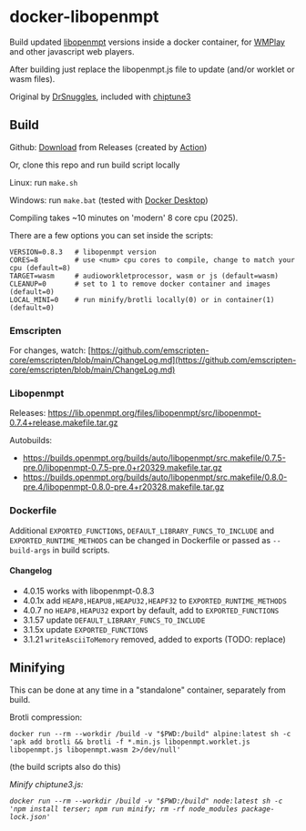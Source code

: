 # docker-libopenmpt

Build updated [libopenmpt](https://lib.openmpt.org/libopenmpt/) versions inside a docker container, for [WMPlay](https://github.com/silv3rr/chiptune2.js/tree/wmplay) and other javascript web players.

After building just replace the libopenmpt.js file to update (and/or worklet or wasm files).

Original by [DrSnuggles](DrSnuggles), included with [chiptune3](https://github.com/DrSnuggles/chiptune/tree/v3/docker)

## Build

Github: [Download](https://github.com/silv3rr/docker-libopenmpt/releases) from Releases (created by [Action](https://github.com/silv3rr/docker-libopenmpt/blob/main/.github/workflows/build.yml))

Or, clone this repo and run build script locally

Linux: run `make.sh`

Windows: run `make.bat` (tested with [Docker Desktop](https://docs.docker.com/desktop/setup/install/windows-install/))

Compiling takes ~10 minutes on 'modern' 8 core cpu (2025).

There are a few options you can set inside the scripts:

``` shell
VERSION=0.8.3   # libopenmpt version
CORES=8         # use <num> cpu cores to compile, change to match your cpu (default=8)
TARGET=wasm     # audioworkletprocessor, wasm or js (default=wasm)
CLEANUP=0       # set to 1 to remove docker container and images (default=0)
LOCAL_MINI=0    # run minify/brotli locally(0) or in container(1) (default=0)
```

### Emscripten

For changes, watch: [https://github.com/emscripten-core/emscripten/blob/main/ChangeLog.md](https://github.com/emscripten-core/emscripten/blob/main/ChangeLog.md)

### Libopenmpt

Releases: https://lib.openmpt.org/files/libopenmpt/src/libopenmpt-0.7.4+release.makefile.tar.gz

Autobuilds:

- https://builds.openmpt.org/builds/auto/libopenmpt/src.makefile/0.7.5-pre.0/libopenmpt-0.7.5-pre.0+r20329.makefile.tar.gz
- https://builds.openmpt.org/builds/auto/libopenmpt/src.makefile/0.8.0-pre.4/libopenmpt-0.8.0-pre.4+r20328.makefile.tar.gz

### Dockerfile

Additional `EXPORTED_FUNCTIONS`, `DEFAULT_LIBRARY_FUNCS_TO_INCLUDE` and `EXPORTED_RUNTIME_METHODS` can be changed in Dockerfile or passed as `--build-args` in build scripts.

#### Changelog

- 4.0.15 works with libopenmpt-0.8.3
- 4.0.1x add `HEAP8,HEAPU8,HEAPU32,HEAPF32` to `EXPORTED_RUNTIME_METHODS`
- 4.0.7 no `HEAP8,HEAPU32` export by default, add to `EXPORTED_FUNCTIONS`
- 3.1.57 update `DEFAULT_LIBRARY_FUNCS_TO_INCLUDE`
- 3.1.5x update `EXPORTED_FUNCTIONS`
- 3.1.21 `writeAsciiToMemory` removed, added to exports (TODO: replace)

## Minifying

This can be done at any time in a "standalone" container, separately from build.

Brotli compression:

`docker run --rm --workdir /build -v "$PWD:/build" alpine:latest sh -c 'apk add brotli && brotli -f *.min.js libopenmpt.worklet.js libopenmpt.js libopenmpt.wasm 2>/dev/null'`

(the build scripts also do this)

_Minify chiptune3.js:_

_`docker run --rm --workdir /build -v "$PWD:/build" node:latest sh -c 'npm install terser; npm run minify; rm -rf node_modules package-lock.json'`_
